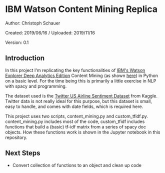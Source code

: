 # IBM Watson Content Mining Replica

Author: Christoph Schauer

Created: 2019/06/16 / Uploaded: 2019/11/16

Version: 0.1


## Introduction

In this project I'm replicating the key functionalities of [IBM's Watson Explorer Deep Analytics Edition](https://www.ibm.com/nl-en/products/watson-explorer) Content Mining (as shown [here](https://www.youtube.com/watch?v=B9SMcP1w3_o)) in Python on a basic level. For the time being this is primarily a little exercise in NLP with spacy and programming.

The dataset used is the [Twitter US Airline Sentiment Dataset](https://www.kaggle.com/crowdflower/twitter-airline-sentiment) from Kaggle.
Twitter data is not really ideal for this purpose, but this dataset is small, easy to handle, and comes with date fields, which is required here.

This project uses two scripts, content_mining.py and custom_tfidf.py. content_mining.py includes most of the code, custom_tfidf includes functions that build a (basic) tf-idf matrix from a series of spacy doc objects. How these functions work is shown in the Jupyter notebook in this repository.


## Next Steps

* Convert collection of functions to an object and clean up code
